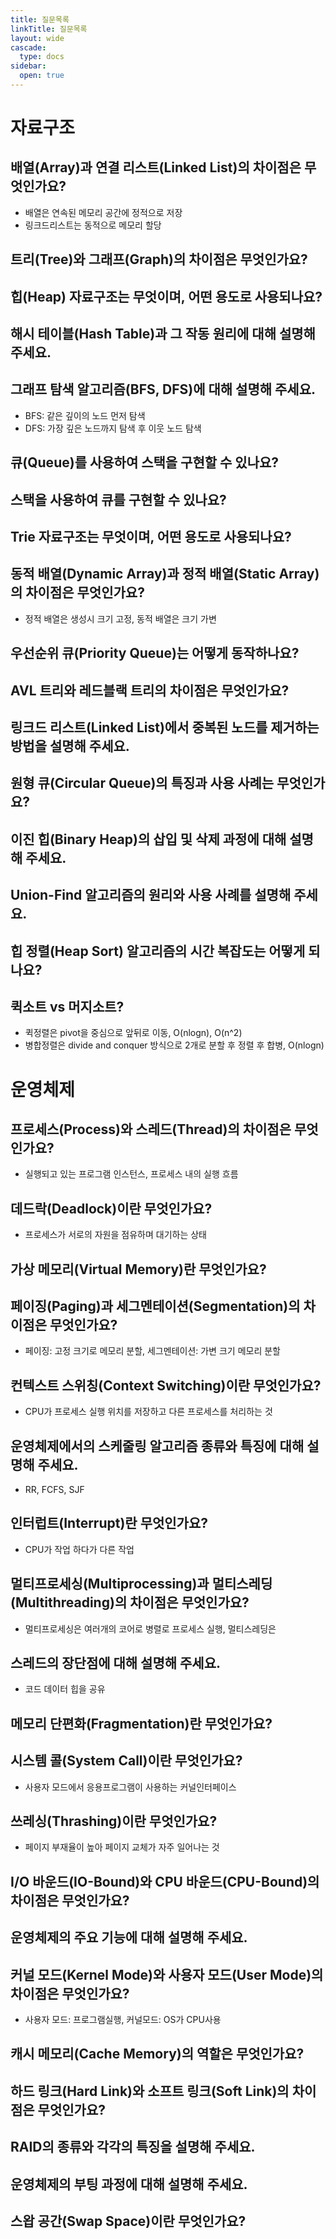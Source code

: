 ```yaml
---
title: 질문목록
linkTitle: 질문목록
layout: wide
cascade:
  type: docs
sidebar:
  open: true
---
```


# 자료구조
## 배열(Array)과 연결 리스트(Linked List)의 차이점은 무엇인가요?
* 배열은 연속된 메모리 공간에 정적으로 저장
* 링크드리스트는 동적으로 메모리 할당
## 트리(Tree)와 그래프(Graph)의 차이점은 무엇인가요? 
## 힙(Heap) 자료구조는 무엇이며, 어떤 용도로 사용되나요?
## 해시 테이블(Hash Table)과 그 작동 원리에 대해 설명해 주세요.
## 그래프 탐색 알고리즘(BFS, DFS)에 대해 설명해 주세요.
* BFS: 같은 깊이의 노드 먼저 탐색
* DFS: 가장 깊은 노드까지 탐색 후 이웃 노드 탐색
## 큐(Queue)를 사용하여 스택을 구현할 수 있나요?
## 스택을 사용하여 큐를 구현할 수 있나요?
## Trie 자료구조는 무엇이며, 어떤 용도로 사용되나요?
## 동적 배열(Dynamic Array)과 정적 배열(Static Array)의 차이점은 무엇인가요?
* 정적 배열은 생성시 크기 고정, 동적 배열은 크기 가변
## 우선순위 큐(Priority Queue)는 어떻게 동작하나요?
## AVL 트리와 레드블랙 트리의 차이점은 무엇인가요?
## 링크드 리스트(Linked List)에서 중복된 노드를 제거하는 방법을 설명해 주세요.
## 원형 큐(Circular Queue)의 특징과 사용 사례는 무엇인가요?
## 이진 힙(Binary Heap)의 삽입 및 삭제 과정에 대해 설명해 주세요.
## Union-Find 알고리즘의 원리와 사용 사례를 설명해 주세요.
## 힙 정렬(Heap Sort) 알고리즘의 시간 복잡도는 어떻게 되나요?
## 퀵소트 vs 머지소트?
* 퀵정렬은 pivot을 중심으로 앞뒤로 이동, O(nlogn), O(n^2)
* 병합정렬은 divide and conquer 방식으로 2개로 분할 후 정렬 후 합병, O(nlogn)

# 운영체제
## 프로세스(Process)와 스레드(Thread)의 차이점은 무엇인가요?
* 실행되고 있는 프로그램 인스턴스, 프로세스 내의 실행 흐름
## 데드락(Deadlock)이란 무엇인가요?
* 프로세스가 서로의 자원을 점유하며 대기하는 상태
## 가상 메모리(Virtual Memory)란 무엇인가요?
## 페이징(Paging)과 세그멘테이션(Segmentation)의 차이점은 무엇인가요?
* 페이징: 고정 크기로 메모리 분할, 세그멘테이션: 가변 크기 메모리 분할
## 컨텍스트 스위칭(Context Switching)이란 무엇인가요?
* CPU가 프로세스 실행 위치를 저장하고 다른 프로세스를 처리하는 것
## 운영체제에서의 스케줄링 알고리즘 종류와 특징에 대해 설명해 주세요.
* RR, FCFS, SJF
## 인터럽트(Interrupt)란 무엇인가요?
* CPU가 작업 하다가 다른 작업
## 멀티프로세싱(Multiprocessing)과 멀티스레딩(Multithreading)의 차이점은 무엇인가요?
* 멀티프로세싱은 여러개의 코어로 병렬로 프로세스 실행, 멀티스레딩은 
## 스레드의 장단점에 대해 설명해 주세요.
* 코드 데이터 힙을 공유
## 메모리 단편화(Fragmentation)란 무엇인가요?
## 시스템 콜(System Call)이란 무엇인가요?
* 사용자 모드에서 응용프로그램이 사용하는 커널인터페이스
## 쓰레싱(Thrashing)이란 무엇인가요?
* 페이지 부재율이 높아 페이지 교체가 자주 일어나는 것
## I/O 바운드(IO-Bound)와 CPU 바운드(CPU-Bound)의 차이점은 무엇인가요?
## 운영체제의 주요 기능에 대해 설명해 주세요.
## 커널 모드(Kernel Mode)와 사용자 모드(User Mode)의 차이점은 무엇인가요?
* 사용자 모드: 프로그램실행, 커널모드: OS가 CPU사용
## 캐시 메모리(Cache Memory)의 역할은 무엇인가요?
## 하드 링크(Hard Link)와 소프트 링크(Soft Link)의 차이점은 무엇인가요?
## RAID의 종류와 각각의 특징을 설명해 주세요.
## 운영체제의 부팅 과정에 대해 설명해 주세요.
## 스왑 공간(Swap Space)이란 무엇인가요?